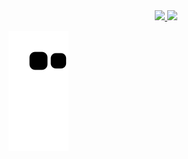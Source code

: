 <div align="center">
  <a href="https://github.com/artxpng">
  <img height="150em" src="https://github-readme-stats.vercel.app/api?username=artxpng&show_icons=true&theme=dark&include_all_commits=true&count_private=true"/>
  <img height="150em" src="https://github-readme-stats.vercel.app/api/top-langs/?username=artxpng&layout=compact&langs_count=7&theme=dark"/>
</div>

  ![Snake animation](https://github.com/artxpng/artxpng/blob/output/github-contribution-grid-snake.svg)
